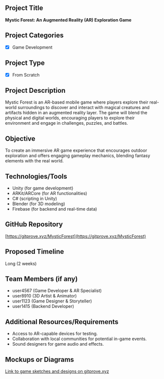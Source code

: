 ## Project Title

**Mystic Forest: An Augmented Reality (AR) Exploration Game**

## Project Categories

- [x] Game Development

## Project Type

- [x] From Scratch

## Project Description

Mystic Forest is an AR-based mobile game where players explore their real-world surroundings to discover and interact with magical creatures and artifacts hidden in an augmented reality layer. The game will blend the physical and digital worlds, encouraging players to explore their environment and engage in challenges, puzzles, and battles.

## Objective

To create an immersive AR game experience that encourages outdoor exploration and offers engaging gameplay mechanics, blending fantasy elements with the real world.

## Technologies/Tools

- Unity (for game development)
- ARKit/ARCore (for AR functionalities)
- C# (scripting in Unity)
- Blender (for 3D modeling)
- Firebase (for backend and real-time data)

## GitHub Repository

[https://gitprove.xyz/MysticForest](https://gitprove.xyz/MysticForest)

## Proposed Timeline

Long (2 weeks)

## Team Members (if any)

- user4567 (Game Developer & AR Specialist)
- user8910 (3D Artist & Animator)
- user1123 (Game Designer & Storyteller)
- user1415 (Backend Developer)

## Additional Resources/Requirements

- Access to AR-capable devices for testing.
- Collaboration with local communities for potential in-game events.
- Sound designers for game audio and effects.

## Mockups or Diagrams

[Link to game sketches and designs on gitprove.xyz](https://gitprove.xyz/path-to-designs)
